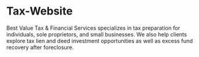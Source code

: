 # Tax-Website
Best Value Tax &amp; Financial Services specializes in tax preparation for individuals, sole proprietors, and small businesses. We also help clients explore tax lien and deed investment opportunities as well as excess fund recovery after foreclosure.
